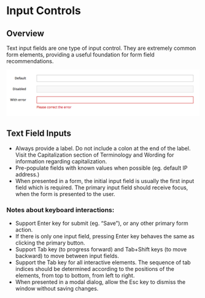 # Input Controls

## Overview

Text input fields are one type of input control. They are extremely common form elements, providing a useful foundation for form field recommendations. 

![Right Aligned Labels](img/right-aligned-labels.png)

## Text Field Inputs
* Always provide a label.  Do not include a colon at the end of the label. Visit the Capitalization section of Terminology and Wording for information regarding capitalization.
* Pre-populate fields with known values when possible (eg. default IP address.)
* When presented in a form, the initial input field is usually the first input field which is required. The primary input field should receive focus, when the form is presented to the user. 

### Notes about keyboard interactions: 
* Support Enter key for submit (eg. “Save”), or any other primary form action.
* If there is only one input field, pressing Enter key behaves the same as clicking the primary button.
* Support Tab key (to progress forward) and Tab+Shift keys (to move backward) to move between input fields.
* Support the Tab key for all interactive elements. The sequence of tab indices should be determined according to the positions of the elements, from top to bottom, from left to right.
* When presented in a modal dialog, allow the Esc key to dismiss the window without saving changes.




